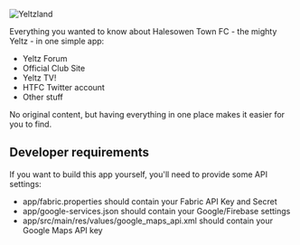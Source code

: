 ![Yeltzland](https://bravelocation.com/images/logos/yeltzland.png)

Everything you wanted to know about Halesowen Town FC - the mighty Yeltz - in one simple app:

- Yeltz Forum
- Official Club Site
- Yeltz TV!
- HTFC Twitter account
- Other stuff

No original content, but having everything in one place makes it easier for you to find.

## Developer requirements ##

If you want to build this app yourself, you'll need to provide some API settings:

- app/fabric.properties should contain your Fabric API Key and Secret
- app/google-services.json should contain your Google/Firebase settings
- app/src/main/res/values/google_maps_api.xml should contain your Google Maps API key



